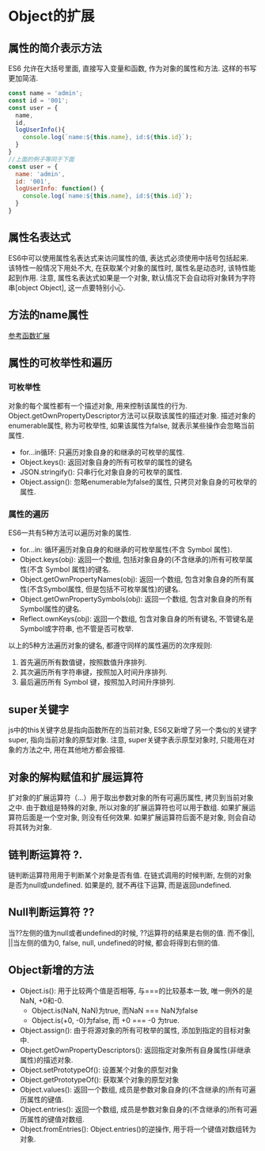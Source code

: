 # Object的扩展

## 属性的简介表示方法

ES6 允许在大括号里面, 直接写入变量和函数, 作为对象的属性和方法. 这样的书写更加简洁. 
```javascript
const name = 'admin';
const id = '001';
const user = {
  name, 
  id,
  logUserInfo(){
    console.log(`name:${this.name}, id:${this.id}`);
  }
}
//上面的例子等同于下面
const user = {
  name: 'admin',
  id: '001',
  logUserInfo: function() {
    console.log(`name:${this.name}, id:${this.id}`);
  }
}
```

## 属性名表达式

ES6中可以使用属性名表达式来访问属性的值, 表达式必须使用中括号包括起来. 该特性一般情况下用处不大, 在获取某个对象的属性时, 属性名是动态时, 该特性能起到作用. 注意, 属性名表达式如果是一个对象, 默认情况下会自动将对象转为字符串[object Object], 这一点要特别小心. 

## 方法的name属性

[参考函数扩展](./07-function.md)

## 属性的可枚举性和遍历

### 可枚举性

对象的每个属性都有一个描述对象, 用来控制该属性的行为. Object.getOwnPropertyDescriptor方法可以获取该属性的描述对象. 描述对象的enumerable属性, 称为可枚举性, 如果该属性为false, 就表示某些操作会忽略当前属性. 

* for...in循环: 只遍历对象自身的和继承的可枚举的属性. 
* Object.keys(): 返回对象自身的所有可枚举的属性的键名
* JSON.stringify(): 只串行化对象自身的可枚举的属性. 
* Object.assign(): 忽略enumerable为false的属性, 只拷贝对象自身的可枚举的属性. 

### 属性的遍历

ES6一共有5种方法可以遍历对象的属性. 
* for...in: 循环遍历对象自身的和继承的可枚举属性(不含 Symbol 属性). 
* Object.keys(obj): 返回一个数组, 包括对象自身的(不含继承的)所有可枚举属性(不含 Symbol 属性)的键名. 
* Object.getOwnPropertyNames(obj): 返回一个数组, 包含对象自身的所有属性(不含Symbol属性, 但是包括不可枚举属性)的键名.
* Object.getOwnPropertySymbols(obj): 返回一个数组, 包含对象自身的所有Symbol属性的键名. 
* Reflect.ownKeys(obj): 返回一个数组, 包含对象自身的所有键名, 不管键名是Symbol或字符串, 也不管是否可枚举. 

以上的5种方法遍历对象的键名, 都遵守同样的属性遍历的次序规则: 

1. 首先遍历所有数值键，按照数值升序排列.
2. 其次遍历所有字符串键，按照加入时间升序排列.
3. 最后遍历所有 Symbol 键，按照加入时间升序排列.


## super关键字

js中的this关键字总是指向函数所在的当前对象, ES6又新增了另一个类似的关键字super, 指向当前对象的原型对象. 注意, super关键字表示原型对象时, 只能用在对象的方法之中, 用在其他地方都会报错.

## 对象的解构赋值和扩展运算符

扩对象的扩展运算符（...）用于取出参数对象的所有可遍历属性, 拷贝到当前对象之中. 由于数组是特殊的对象, 所以对象的扩展运算符也可以用于数组. 如果扩展运算符后面是一个空对象, 则没有任何效果. 如果扩展运算符后面不是对象, 则会自动将其转为对象. 

## 链判断运算符 ?.

链判断运算符用用于判断某个对象是否有值. 在链式调用的时候判断, 左侧的对象是否为null或undefined. 如果是的, 就不再往下运算, 而是返回undefined. 

## Null判断运算符 ??

当??左侧的值为null或者undefined的时候, ??运算符的结果是右侧的值. 而不像||, ||当左侧的值为0, false, null, undefined的时候, 都会将得到右侧的值.

## Object新增的方法

* Object.is(): 用于比较两个值是否相等, 与===的比较基本一致, 唯一例外的是NaN, +0和-0. 
  * Object.is(NaN, NaN)为true, 而NaN === NaN为false
  * Object.is(+0, -0)为false, 而 +0 === -0 为true.
* Object.assign(): 由于将源对象的所有可枚举的属性, 添加到指定的目标对象中.
* Object.getOwnPropertyDescriptors(): 返回指定对象所有自身属性(非继承属性)的描述对象.
* Object.setPrototypeOf(): 设置某个对象的原型对象
* Object.getPrototypeOf(): 获取某个对象的原型对象
* Object.values(): 返回一个数组, 成员是参数对象自身的(不含继承的)所有可遍历属性的键值. 
* Object.entries(): 返回一个数组, 成员是参数对象自身的(不含继承的)所有可遍历属性的键值对数组. 
* Object.fromEntries(): Object.entries()的逆操作, 用于将一个键值对数组转为对象. 

